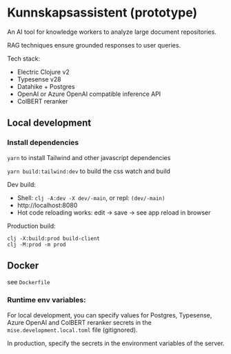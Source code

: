 # Kunnskapsassistent (prototype)

An AI tool for knowledge workers to analyze large document repositories.

RAG techniques ensure grounded responses to user queries. 


Tech stack:
- Electric Clojure v2
- Typesense v28
- Datahike + Postgres
- OpenAI or Azure OpenAI compatible inference API
- ColBERT reranker

## Local development

### Install dependencies
`yarn` to install Tailwind and other javascript dependencies


`yarn build:tailwind:dev` to build the css watch and build


Dev build:

* Shell: `clj -A:dev -X dev/-main`, or repl: `(dev/-main)`
* http://localhost:8080
* Hot code reloading works: edit -> save -> see app reload in browser

Production build:

```shell
clj -X:build:prod build-client
clj -M:prod -m prod
```

## Docker

see `Dockerfile` 


### Runtime env variables:

For local development, you can specify values for Postgres, Typesense, Azure OpenAI and ColBERT reranker secrets in the `mise.development.local.toml` file (gitignored).

In production, specify the secrets in the environment variables of the server.